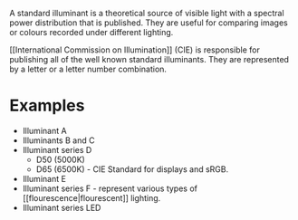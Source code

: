 A standard illuminant is a theoretical source of visible light with a spectral power distribution that is published. They are useful for comparing images or colours recorded under different lighting.

[[International Commission on Illumination]] (CIE) is responsible for publishing all of the well known standard illuminants. They are represented by a letter or a letter number combination.

# Examples
- Illuminant A
- Illuminants B and C
- Illuminant series D
	- D50 (5000K)
	- D65 (6500K) - CIE Standard for displays and sRGB.
- Illuminant E
- Illuminant series F - represent various types of [[flourescence|flourescent]] lighting.
- Illuminant series LED
